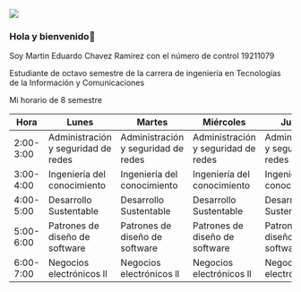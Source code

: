 ![](https://images.cooltext.com/5643137.png)

### Hola y bienvenido👋 
Soy Martin Eduardo Chavez Ramirez con el número de control 19211079   

Estudiante de octavo semestre de la carrera de ingeniería en Tecnologías de la Información y Comunicaciones

Mi horario de 8 semestre

| Hora      | Lunes                               | Martes                              | Miércoles                           | Jueves                              | Viernes                             |
|-----------|-------------------------------------|-------------------------------------|-------------------------------------|-------------------------------------|-------------------------------------|
| 2:00-3:00 | Administración y seguridad de redes | Administración y seguridad de redes | Administración y seguridad de redes | Administración y seguridad de redes | Administración y seguridad de redes |
| 3:00-4:00 | Ingeniería del conocimiento                    | Ingeniería del conocimiento                    | Ingeniería del conocimiento                    | Ingeniería del conocimiento                    |
| 4:00-5:00 | Desarrollo Sustentable              | Desarrollo Sustentable              | Desarrollo Sustentable              | Desarrollo Sustentable              | Desarrollo Sustentable              |
| 5:00-6:00 | Patrones de diseño de software         | Patrones de diseño de software         | Patrones de diseño de software         | Patrones de diseño de software         | Patrones de diseño de software         |
| 6:00-7:00 | Negocios electrónicos ll            | Negocios electrónicos ll            | Negocios electrónicos ll            | Negocios electrónicos ll            |

<!--
**Martin1079/Martin1079** es un ✨ _especial_ ✨ repositorio de Martin Eduardo.
